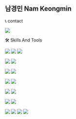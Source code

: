 ## 남경민 Nam Keongmin 

📞 contact 

<img src="https://img.shields.io/badge/kmnam09@gmail.com-EA4335?style=flat-square&logo=Gmail&logoColor=white" /></a>

🛠 Skills And Tools

<img src="https://img.shields.io/badge/JavaScript-F7DF1E?style=flat-square&logo=JavaScript&logoColor=white"/></a> 
<img src="https://img.shields.io/badge/Python-3776AB?style=flat-square&logo=Python&logoColor=white"/></a> 
<img src="https://img.shields.io/badge/TypeScript-3178C6?style=flat-square&logo=TypeScript&logoColor=white"/></a> 


<img src="https://img.shields.io/badge/Node.js-339933?style=flat-square&logo=Node.js&logoColor=white"/></a> 
<img src="https://img.shields.io/badge/Sequelize-52B0E7?style=flat-square&logo=Sequelize&logoColor=white"/></a> 


<img src="https://img.shields.io/badge/MySQL-4479A1?style=flat-square&logo=MySQL&logoColor=white"/></a> 
<img src="https://img.shields.io/badge/postgreSQL-4169E1?style=flat-square&logo=postgreSQL&logoColor=white"/></a> 


<img src="https://img.shields.io/badge/Microsoft Azure-0078D4?style=flat-square&logo=Microsoft Azure&logoColor=white"/></a> 
<img src="https://img.shields.io/badge/AWS-232F3E?style=flat-square&logo=Amazon AWS&logoColor=white"/></a> 


<img src="https://img.shields.io/badge/React-61DAFB?style=flat-square&logo=React&logoColor=white"/></a> 
<img src="https://img.shields.io/badge/Redux-764ABC?style=flat-square&logo=Redux&logoColor=white"/></a> 


<img src="https://img.shields.io/badge/Pandas-150458?style=flat-square&logo=Pandas&logoColor=white"/></a> 
<img src="https://img.shields.io/badge/Numpy-013243?style=flat-square&logo=Numpy&logoColor=white"/></a> 

<img src="https://img.shields.io/badge/Azure DevOps-0078D7?style=flat-square&logo=Azure DevOps&logoColor=white"/></a> 
<img src="https://img.shields.io/badge/Github-181717?style=flat-square&logo=Github&logoColor=white"/></a> 
<img src="https://img.shields.io/badge/Gitlab-FC6D26?style=flat-square&logo=Gitlab&logoColor=white"/></a> 
<img src="https://img.shields.io/badge/Jira Software-0052CC?style=flat-square&logo=Jira Software&logoColor=white"/></a> 
